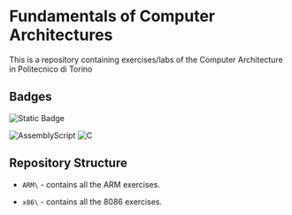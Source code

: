 # Fundamentals of Computer Architectures

This is a repository containing exercises/labs of the Computer Architecture in Politecnico di Torino

## Badges

![Static Badge](https://img.shields.io/badge/university-polito-green)

![AssemblyScript](https://img.shields.io/badge/assembly%20script-%23000000.svg?style=for-the-badge&logo=assemblyscript&logoColor=white)
![C](https://img.shields.io/badge/c-%2300599C.svg?style=for-the-badge&logo=c&logoColor=white)

## Repository Structure

- `ARM\` - contains all the ARM exercises.

- `x86\` - contains all the 8086 exercises.
